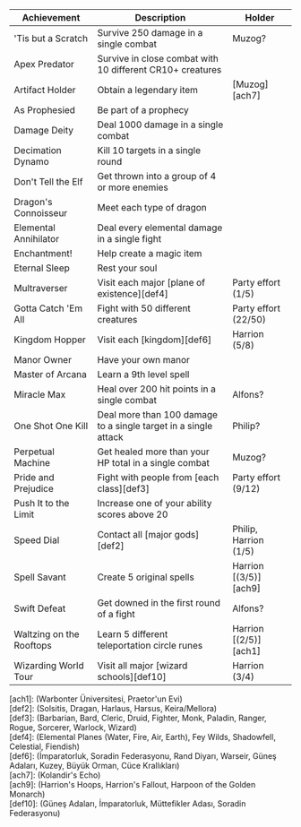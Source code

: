   
| Achievement | Description | Holder |  
| ---- | ---- | ---- |  
| 'Tis but a Scratch | Survive 250 damage in a single combat | Muzog? |  
| Apex Predator | Survive in close combat with 10 different CR10+ creatures |  |  
| Artifact Holder | Obtain a legendary item | [Muzog][ach7] |  
| As Prophesied | Be part of a prophecy |  |  
| Damage Deity | Deal 1000 damage in a single combat |  |  
| Decimation Dynamo | Kill 10 targets in a single round |  |  
| Don't Tell the Elf | Get thrown into a group of 4 or more enemies |  |  
| Dragon's Connoisseur | Meet each type of dragon |  |  
| Elemental Annihilator | Deal every elemental damage in a single fight |  |  
| Enchantment! | Help create a magic item |  |  
| Eternal Sleep | Rest your soul |  |  
| Multraverser | Visit each major [plane of existence][def4] | Party effort (1/5) |  
| Gotta Catch 'Em All | Fight with 50 different creatures | Party effort (22/50) |  
| Kingdom Hopper | Visit each [kingdom][def6] | Harrion (5/8) |  
| Manor Owner | Have your own manor |  |  
| Master of Arcana | Learn a 9th level spell |  |  
| Miracle Max | Heal over 200 hit points in a single combat | Alfons? |  
| One Shot One Kill | Deal more than 100 damage to a single target in a single attack | Philip? |  
| Perpetual Machine | Get healed more than your HP total in a single combat | Muzog? |  
| Pride and Prejudice | Fight with people from [each class][def3] | Party effort (9/12) |  
| Push It to the Limit | Increase one of your ability scores above 20 |  |  
| Speed Dial | Contact all [major gods][def2] | Philip, Harrion (1/5) |  
| Spell Savant | Create 5 original spells | Harrion [(3/5)][ach9] |  
| Swift Defeat | Get downed in the first round of a fight | Alfons? |  
| Waltzing on the Rooftops | Learn 5 different teleportation circle runes | Harrion [(2/5)][ach1] |  
| Wizarding World Tour | Visit all major [wizard schools][def10] | Harrion (3/4) |  
  
[ach1]: (Warbonter Üniversitesi, Praetor'un Evi)  
[def2]: (Solsitis, Dragan, Harlaus, Harsus, Keira/Mellora)  
[def3]: (Barbarian, Bard, Cleric, Druid, Fighter, Monk, Paladin, Ranger, Rogue, Sorcerer, Warlock, Wizard)  
[def4]: (Elemental Planes (Water, Fire, Air, Earth), Fey Wilds, Shadowfell, Celestial, Fiendish)  
[def6]: (İmparatorluk, Soradin Federasyonu, Rand Diyarı, Warseir, Güneş Adaları, Kuzey, Büyük Orman, Cüce Krallıkları)  
[ach7]: (Kolandir's Echo)  
[ach9]: (Harrion's Hoops, Harrion's Fallout, Harpoon of the Golden Monarch)  
[def10]: (Güneş Adaları, İmparatorluk, Müttefikler Adası, Soradin Federasyonu)